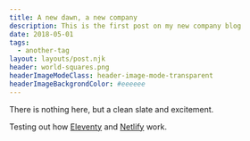 ```yaml
---
title: A new dawn, a new company
description: This is the first post on my new company blog
date: 2018-05-01
tags:
  - another-tag
layout: layouts/post.njk
header: world-squares.png
headerImageModeClass: header-image-mode-transparent
headerImageBackgrondColor: #eeeeee
---
```


There is nothing here, but a clean slate and excitement.

Testing out how [Eleventy](https://github.com/11ty/eleventy/) and [Netlify](https://www.netlify.com/) work.

